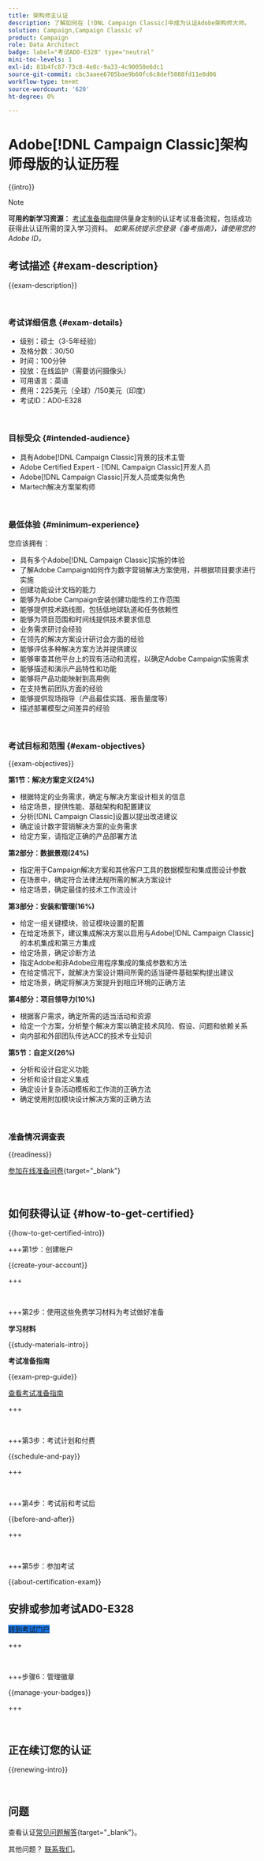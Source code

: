 ```yaml
---
title: 架构师主认证
description: 了解如何在 [!DNL Campaign Classic]中成为认证Adobe架构师大师。
solution: Campaign,Campaign Classic v7
product: Campaign
role: Data Architect
badge: label="考试AD0-E328" type="neutral"
mini-toc-levels: 1
exl-id: 81b4fc87-73c8-4e8c-9a33-4c90050e6dc1
source-git-commit: cbc3aaee6705bae9b60fc6c8def5088fd11e8d06
workflow-type: tm+mt
source-wordcount: '620'
ht-degree: 0%

---
```


# Adobe[!DNL Campaign Classic]架构师母版的认证历程

{{intro}}

>[!NOTE]
>
>**可用的新学习资源：** [考试准备指南](https://app.rockinfo.com/courses/254)提供量身定制的认证考试准备流程，包括成功获得此认证所需的深入学习资料。 _如果系统提示您登录《备考指南》，请使用您的Adobe ID。_

## 考试描述 {#exam-description}

{{exam-description}}

<br>

### 考试详细信息 {#exam-details}

* 级别：硕士（3-5年经验）
* 及格分数：30/50
* 时间：100分钟
* 投放：在线监护（需要访问摄像头）
* 可用语言：英语
* 费用：225美元（全球）/150美元（印度）
* 考试ID：AD0-E328

<br>

### 目标受众 {#intended-audience}

* 具有Adobe[!DNL Campaign Classic]背景的技术主管
* Adobe Certified Expert - [!DNL Campaign Classic]开发人员
* Adobe[!DNL Campaign Classic]开发人员或类似角色
* Martech解决方案架构师

<br>

### 最低体验 {#minimum-experience}

您应该拥有：

* 具有多个Adobe[!DNL Campaign Classic]实施的体验
* 了解Adobe Campaign如何作为数字营销解决方案使用，并根据项目要求进行实施
* 创建功能设计文档的能力
* 能够为Adobe Campaign安装创建功能性的工作范围
* 能够提供技术路线图，包括低地球轨道和任务依赖性
* 能够为项目范围和时间线提供技术要求信息
* 业务需求研讨会经验
* 在领先的解决方案设计研讨会方面的经验
* 能够评估多种解决方案方法并提供建议
* 能够审查其他平台上的现有活动和流程，以确定Adobe Campaign实施需求
* 能够描述和演示产品特性和功能
* 能够将产品功能映射到高用例
* 在支持售前团队方面的经验
* 能够提供现场指导（产品最佳实践、报告量度等）
* 描述部署模型之间差异的经验

<br>

### 考试目标和范围 {#exam-objectives}

{{exam-objectives}}

**第1节：解决方案定义(24%)**

* 根据特定的业务需求，确定与解决方案设计相关的信息
* 给定场景，提供性能、基础架构和配置建议
* 分析[!DNL Campaign Classic]设置以提出改进建议
* 确定设计数字营销解决方案的业务需求
* 给定方案，请指定正确的产品部署方法

**第2部分：数据景观(24%)**

* 指定用于Campaign解决方案和其他客户工具的数据模型和集成图设计参数
* 在场景中，确定符合法律法规所需的解决方案设计
* 给定场景，确定最佳的技术工作流设计

**第3部分：安装和管理(16%)**

* 给定一组关键模块，验证模块设置的配置
* 在给定场景下，建议集成解决方案以启用与Adobe[!DNL Campaign Classic]的本机集成和第三方集成
* 给定场景，确定诊断方法
* 指定Adobe和非Adobe应用程序集成的集成参数和方法
* 在给定情况下，就解决方案设计期间所需的适当硬件基础架构提出建议
* 给定场景，确定将解决方案提升到相应环境的正确方法

**第4部分：项目领导力(10%)**

* 根据客户需求，确定所需的适当活动和资源
* 给定一个方案，分析整个解决方案以确定技术风险、假设、问题和依赖关系
* 向内部和外部团队传达ACC的技术专业知识

**第5节：自定义(26%)**

* 分析和设计自定义功能
* 分析和设计自定义集成
* 确定设计复杂活动模板和工作流的正确方法
* 确定使用附加模块设计解决方案的正确方法

<br>

### 准备情况调查表

{{readiness}}

[参加在线准备问卷](https://scorpion.caveon.com/launchpad/ad-q-e318-readiness-questionnaire-for-adobe-campaign-classic-architect-master-exam/ad-q-e318-readiness-questionnaire-for-adobe-campaign-classic-architect-master-exam){target="_blank"}

<br>

## 如何获得认证 {#how-to-get-certified}

{{how-to-get-certified-intro}}

+++第1步：创建帐户

{{create-your-account}}

+++

<br>

+++第2步：使用这些免费学习材料为考试做好准备

**学习材料**

{{study-materials-intro}}

**考试准备指南**

{{exam-prep-guide}}

[查看考试准备指南](https://app.rockinfo.com/courses/254)

+++

<br>

+++第3步：考试计划和付费

{{schedule-and-pay}}

+++

<br>

+++第4步：考试前和考试后

{{before-and-after}}

+++

<br>

+++第5步：参加考试

{{about-certification-exam}}

## 安排或参加考试AD0-E328

<a href="https://www.certmetrics.com/adobe/candidate/examity_sso.aspx?eid=AD0-E328" target="_blank" class="spectrum-Button spectrum-Button--fill spectrum-Button--accent spectrum-Button--sizeM is-margin-bottom-big-big at-element-click-tracking" style="background-color:#1473E6">

<span class="spectrum-Button-label has-no-wrap">
   转到考试门户
</span>
</a>

+++

<br>

+++步骤6：管理徽章

{{manage-your-badges}}

+++

<br>

## 正在续订您的认证

{{renewing-intro}}

<br>

## 问题

查看认证[常见问题解答](https://experienceleague.adobe.com/docs/certification/certification/faq.html){target="_blank"}。

其他问题？ [联系我们](mailto:certif@adobe.com)。


